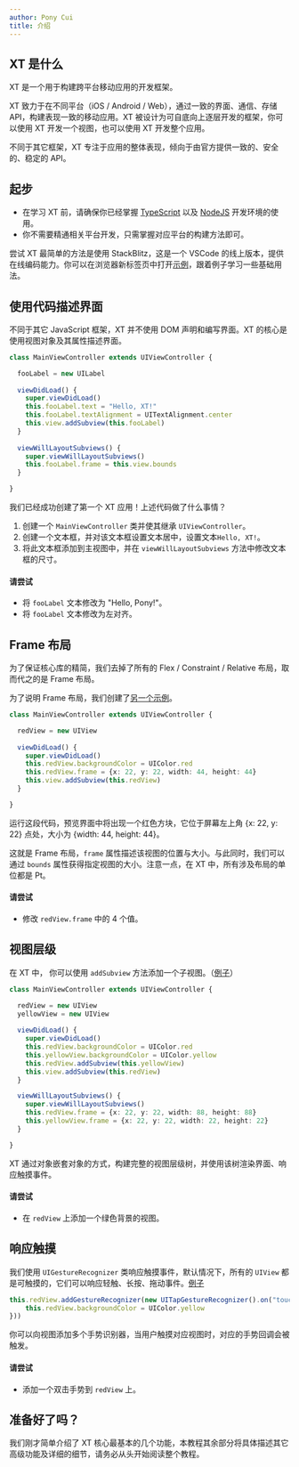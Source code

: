 ```yaml
---
author: Pony Cui
title: 介绍
---
```


## XT 是什么

XT 是一个用于构建跨平台移动应用的开发框架。

XT 致力于在不同平台（iOS / Android / Web），通过一致的界面、通信、存储 API，构建表现一致的移动应用。XT 被设计为可自底向上逐层开发的框架，你可以使用 XT 开发一个视图，也可以使用 XT 开发整个应用。

不同于其它框架，XT 专注于应用的整体表现，倾向于由官方提供一致的、安全的、稳定的 API。

## 起步

* 在学习 XT 前，请确保你已经掌握 [TypeScript](https://www.tslang.cn/) 以及 [NodeJS](https://nodejs.org/en/) 开发环境的使用。
* 你不需要精通相关平台开发，只需掌握对应平台的构建方法即可。

尝试 XT 最简单的方法是使用 StackBlitz，这是一个 VSCode 的线上版本，提供在线编码能力。你可以在浏览器新标签页中打开[示例](https://stackblitz.com/edit/xt-getting-start)，跟着例子学习一些基础用法。

## 使用代码描述界面

不同于其它 JavaScript 框架，XT 并不使用 DOM 声明和编写界面。XT 的核心是使用视图对象及其属性描述界面。

```typescript
class MainViewController extends UIViewController {

  fooLabel = new UILabel
  
  viewDidLoad() {
    super.viewDidLoad()
    this.fooLabel.text = "Hello, XT!"
    this.fooLabel.textAlignment = UITextAlignment.center
    this.view.addSubview(this.fooLabel)
  }
  
  viewWillLayoutSubviews() {
    super.viewWillLayoutSubviews()
    this.fooLabel.frame = this.view.bounds
  }

}
```

我们已经成功创建了第一个 XT 应用！上述代码做了什么事情？

1. 创建一个 ```MainViewController``` 类并使其继承 ```UIViewController```。
2. 创建一个文本框，并对该文本框设置文本居中，设置文本```Hello, XT!```。
3. 将此文本框添加到主视图中，并在 ```viewWillLayoutSubviews``` 方法中修改文本框的尺寸。

#### 请尝试

* 将 ```fooLabel``` 文本修改为 "Hello, Pony!"。
* 将 ```fooLabel``` 文本修改为左对齐。

## Frame 布局

为了保证核心库的精简，我们去掉了所有的 Flex / Constraint / Relative 布局，取而代之的是 Frame 布局。

为了说明 Frame 布局，我们创建了[另一个示例](https://stackblitz.com/edit/xt-sample-frame)。

```typescript
class MainViewController extends UIViewController {

  redView = new UIView
  
  viewDidLoad() {
    super.viewDidLoad()
    this.redView.backgroundColor = UIColor.red
    this.redView.frame = {x: 22, y: 22, width: 44, height: 44}
    this.view.addSubview(this.redView)
  }

}
```

运行这段代码，预览界面中将出现一个红色方块，它位于屏幕左上角 {x: 22, y: 22} 点处，大小为 {width: 44, height: 44}。

这就是 Frame 布局，```frame``` 属性描述该视图的位置与大小。与此同时，我们可以通过 ```bounds``` 属性获得指定视图的大小。注意一点，在 XT 中，所有涉及布局的单位都是 Pt。

#### 请尝试

* 修改 ```redView.frame``` 中的 4 个值。

## 视图层级

在 XT 中， 你可以使用 ```addSubview``` 方法添加一个子视图。（[例子](https://stackblitz.com/edit/xt-sample-addsubview)）

```typescript
class MainViewController extends UIViewController {

  redView = new UIView
  yellowView = new UIView
  
  viewDidLoad() {
    super.viewDidLoad()
    this.redView.backgroundColor = UIColor.red
    this.yellowView.backgroundColor = UIColor.yellow
    this.redView.addSubview(this.yellowView)
    this.view.addSubview(this.redView)
  }

  viewWillLayoutSubviews() {
    super.viewWillLayoutSubviews()
    this.redView.frame = {x: 22, y: 22, width: 88, height: 88}
    this.yellowView.frame = {x: 22, y: 22, width: 22, height: 22}
  }

}
```

XT 通过对象嵌套对象的方式，构建完整的视图层级树，并使用该树渲染界面、响应触摸事件。

#### 请尝试

* 在 ```redView``` 上添加一个绿色背景的视图。

## 响应触摸

我们使用 ```UIGestureRecognizer``` 类响应触摸事件，默认情况下，所有的 ```UIView``` 都是可触摸的，它们可以响应轻触、长按、拖动事件。[例子](https://stackblitz.com/edit/xt-sample-touch)

```typescript
this.redView.addGestureRecognizer(new UITapGestureRecognizer().on("touch", () => {
    this.redView.backgroundColor = UIColor.yellow
}))
```

你可以向视图添加多个手势识别器，当用户触摸对应视图时，对应的手势回调会被触发。

#### 请尝试

* 添加一个双击手势到 ```redView``` 上。

## 准备好了吗？

我们刚才简单介绍了 XT 核心最基本的几个功能，本教程其余部分将具体描述其它高级功能及详细的细节，请务必从头开始阅读整个教程。